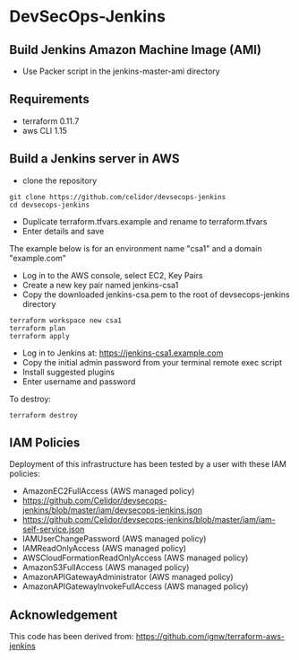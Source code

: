 # DevSecOps-Jenkins

## Build Jenkins Amazon Machine Image (AMI)

* Use Packer script in the jenkins-master-ami directory

## Requirements

* terraform 0.11.7
* aws CLI 1.15

## Build a Jenkins server in AWS

* clone the repository

```
git clone https://github.com/celidor/devsecops-jenkins
cd devsecops-jenkins
```

* Duplicate terraform.tfvars.example and rename to terraform.tfvars
* Enter details and save

The example below is for an environment name "csa1" and a domain "example.com"

* Log in to the AWS console, select EC2, Key Pairs
* Create a new key pair named jenkins-csa1
* Copy the downloaded jenkins-csa.pem to the root of devsecops-jenkins directory

```
terraform workspace new csa1
terraform plan
terraform apply
```
* Log in to Jenkins at: https://jenkins-csa1.example.com
* Copy the initial admin password from your terminal remote exec script
* Install suggested plugins
* Enter username and password

To destroy:
```
terraform destroy
```

## IAM Policies

Deployment of this infrastructure has been tested by a user with these IAM policies:

* AmazonEC2FullAccess (AWS managed policy)
* https://github.com/Celidor/devsecops-jenkins/blob/master/iam/devsecops-jenkins.json
* https://github.com/Celidor/devsecops-jenkins/blob/master/iam/iam-self-service.json
* IAMUserChangePassword (AWS managed policy)
* IAMReadOnlyAccess (AWS managed policy)
* AWSCloudFormationReadOnlyAccess (AWS managed policy)
* AmazonS3FullAccess (AWS managed policy)
* AmazonAPIGatewayAdministrator (AWS managed policy)
* AmazonAPIGatewayInvokeFullAccess (AWS managed policy)


## Acknowledgement

This code has been derived from: https://github.com/ignw/terraform-aws-jenkins
